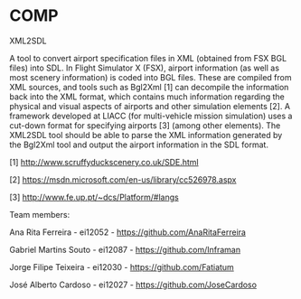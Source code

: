 # COMP
XML2SDL

A tool to convert airport specification files in XML (obtained from FSX BGL files) into
SDL. In Flight Simulator X (FSX), airport information (as well as most scenery
information) is coded into BGL files. These are compiled from XML sources, and tools
such as Bgl2Xml [1] can decompile the information back into the XML format, which
contains much information regarding the physical and visual aspects of airports and other
simulation elements [2].
A framework developed at LIACC (for multi-vehicle mission simulation) uses a cut-down
format for specifying airports [3] (among other elements). The XML2SDL tool should be
able to parse the XML information generated by the Bgl2Xml tool and output the airport
information in the SDL format.

[1] http://www.scruffyduckscenery.co.uk/SDE.html

[2] https://msdn.microsoft.com/en-us/library/cc526978.aspx

[3] http://www.fe.up.pt/~dcs/Platform/#langs



Team members:

Ana Rita Ferreira - ei12052 - https://github.com/AnaRitaFerreira

Gabriel Martins Souto - ei12087 - https://github.com/Inframan

Jorge Filipe Teixeira - ei12030 - https://github.com/Fatiatum

José Alberto Cardoso - ei12027 - https://github.com/JoseCardoso
